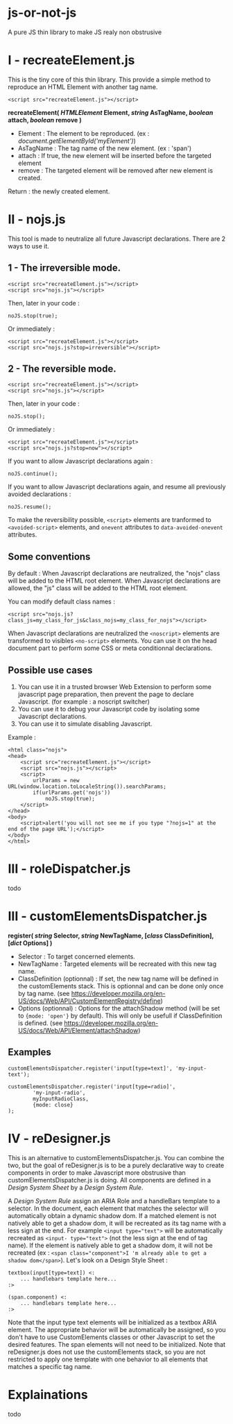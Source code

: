 # js-or-not-js
A pure JS thin library to make JS realy non obstrusive

# I - recreateElement.js

This is the tiny core of this thin library. This provide a simple method to reproduce an HTML Element with another tag name.

    <script src="recreateElement.js"></script>

**recreateElement( *HTMLElement* Element, *string* AsTagName, *boolean* attach, *boolean* remove )**

 - Element : The element to be reproduced. (ex : *document.getElementById('myElement')*)
 - AsTagName : The tag name of the new element. (ex : 'span')
 - attach : If true, the new element will be inserted before the targeted element
 - remove : The targeted element will be removed after new element is created.
 
 Return : the newly created element.

# II - nojs.js

This tool is made to neutralize all future Javascript declarations.
There are 2 ways to use it.

## 1 - The irreversible mode.

    <script src="recreateElement.js"></script>
    <script src="nojs.js"></script>

Then, later in your code :

    noJS.stop(true); 

Or immediately :

    <script src="recreateElement.js"></script>
    <script src="nojs.js?stop=irreversible"></script>

  
## 2 - The reversible mode.

    <script src="recreateElement.js"></script>
    <script src="nojs.js"></script>

Then, later in your code :

    noJS.stop(); 

Or immediately :

    <script src="recreateElement.js"></script>
    <script src="nojs.js?stop=now"></script>

If you want to allow Javascript declarations again :

    noJS.continue();
   
 If you want to allow Javascript declarations again, and resume all previously avoided declarations :

    noJS.resume();

To make the reversibility possible, `<script>` elements are tranformed to `<avoided-script>` elements, and `onevent` attributes to `data-avoided-onevent` attributes.

## Some conventions

By default :
When Javascript declarations are neutralized, the "nojs" class will be added to the HTML root element.
When Javascript declarations are allowed, the "js" class will be added to the HTML root element.

You can modify default class names :

    <script src="nojs.js?class_js=my_class_for_js&class_nojs=my_class_for_nojs"></script>

When Javascript declarations are neutralized the `<noscript>` elements are transformed to visibles `<no-script>` elements. You can use it on the head document part to perform some CSS or meta conditionnal declarations.

## Possible use cases

 1. You can use it in a trusted browser Web Extension to perform some
    javascript page preparation, then prevent the page to declare
    Javascript. (for example : a noscript switcher)
 2. You can use it to debug your Javascript code by isolating some
    Javascript declarations.
 3. You can use it to simulate disabling Javascript.

Example :

    <html class="nojs">
    <head>
    	<script src="recreateElement.js"></script>
    	<script src="nojs.js"></script>
    	<script>
    		urlParams = new URL(window.location.toLocaleString()).searchParams;
    		if(urlParams.get('nojs'))
    			noJS.stop(true);
    	</script>
    </head>
    <body>
    	<script>alert('you will not see me if you type "?nojs=1" at the end of the page URL');</script>
    </body>
    </html>

# III - roleDispatcher.js

todo

# III - customElementsDispatcher.js

**register( *string* Selector, *string* NewTagName, [*class* ClassDefinition], [*dict* Options] )**

 - Selector : To target concerned elements.
 - NewTagName : Targeted elements will be recreated with this new tag name.
 - ClassDefinition (optionnal) : If set, the new tag name will be defined in the customElements stack. This is optionnal and can be done only once by tag name. (see https://developer.mozilla.org/en-US/docs/Web/API/CustomElementRegistry/define)
 - Options (optionnal) : Options for the attachShadow method (will be set to `{mode: 'open'}` by default). This will only be usefull if ClassDefinition is defined. (see https://developer.mozilla.org/en-US/docs/Web/API/Element/attachShadow)

## Examples

    customElementsDispatcher.register('input[type=text]', 'my-input-text');
    
    customElementsDispatcher.register('input[type=radio]',
		    'my-input-radio',
		    myInputRadioClass,
		    {mode: close}
	);

# IV - reDesigner.js

This is an alternative to customElementsDispatcher.js. You can combine the two, but the goal of reDesigner.js is to be a purely declarative way to create components in order to make Javascript more obstrusive than customElementsDispatcher.js is doing. All components are defined in a *Design System Sheet* by a *Design System Rule*.

A *Design System Rule* assign an ARIA Role and a handleBars template to a selector. In the document, each element that matches the selector will automatically obtain a dynamic shadow dom. If a matched element is not natively able to get a shadow dom, it will be recreated as its tag name with a less sign at the end. For example `<input type="text">` will be automatically recreated as `<input- type="text">` (not the less sign at the end of tag name).
If the element is natively able to get a shadow dom, it will not be recreated (ex : `<span class="component">I 'm already able to get a shadow dom</span>`). Let's look on a Design Style Sheet :

    textbox(input[type=text]) <:
    	... handlebars template here...
    :>
    
    (span.component) <:
    	... handlebars template here...
    :>
Note that the input type text elements will be initialized as a textbox ARIA element. The appropriate behavior will be automatically be assigned, so you don't have to use CustomElements classes or other Javascript to set the desired features. The span elements will not need to be initialized.
Note that reDesigner.js does not use the customElements stack, so you are not restricted to apply one template with one behavior to all elements that matches a specific tag name.


# Explainations

todo
